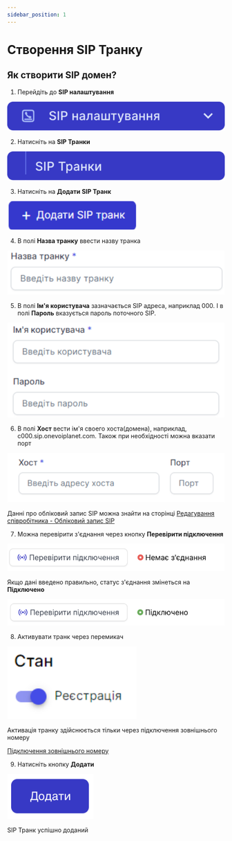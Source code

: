 ```yaml
---
sidebar_position: 1
---
```


# Створення SIP Транку

## Як створити SIP домен?
1. Перейдіть до **SIP налаштування**

![](../../img/sip-domains/sidebar-sip-settings-tab.svg)

2. Натисніть на **SIP Транки**

![](../../img/sip-trunks/sidebar-sip-trunks-tab.svg)

3. Натисніть на **Додати SIP Транк**

![](../../img/sip-trunks/sip-trunk-create-button.svg)

4. В полі **Назва транку** ввести назву транка

![](../../img/sip-trunks/field-name-sip-trunk.svg)

5. В полі **Ім'я користувача** зазначається SIP адреса, наприклад 000. І в полі **Пароль** вказується пароль поточного SIP.

![](../../img/sip-trunks/username-password-fields-sip-trunk.svg)

6. В полі **Хост** вести ім'я своего хоста(домена), наприклад, c000.sip.onevoiplanet.com. Також при необхідності можна вказати порт

![](../../img/sip-trunks/host-port-fields-sip-trunk.svg)

Данні про обліковий запис SIP можна знайти на сторінці [Редагування співробітника - Обліковий запис SIP](../../employees-groups/employees/edit-employee.md#обліковий-запис-sip)

7. Можна перевірити з'єднання через кнопку **Перевірити підключення**

![](../../img/sip-trunks/check-connect-sip-trunk.svg)

Якщо дані введено правильно, статус з'єднання змінеться на **Підключено**

![](../../img/sip-trunks/connect-sip-trunk.svg)

8. Активувати транк через перемикач

![](../../img/sip-trunks/status-toggleswitch-sip-trunk.svg)

Активація транку здійснюється тільки через підключення зовнішнього номеру

[Підключення зовнішнього номеру](../../numbers/external-numbers/add-external-numbers.md)

9. Натисніть кнопку **Додати**

![](../../img/black-list/add-button.svg)

SIP Транк успішно доданий

